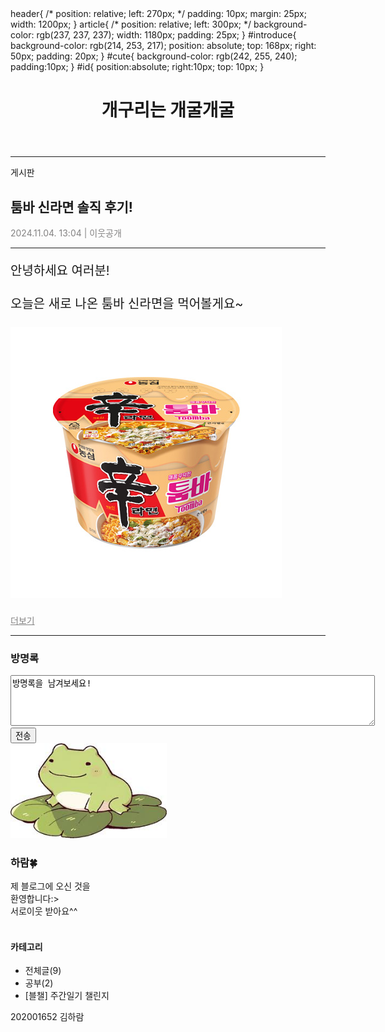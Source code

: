 <!DOCTYPE html>
<html lang="en">
<head>
        <meta charset="UTF-8">
        <meta name="viewport" content="width=device-width, initial-scale=1.0">
        <title>Document</title>
        header{
/*             position: relative;
            left: 270px; */
            padding: 10px;
            margin: 25px;
            width: 1200px;
        }
        article{
/*             position: relative;
            left: 300px; */
            background-color: rgb(237, 237, 237);
            width: 1180px;
            padding: 25px;
        }
        #introduce{
            background-color: rgb(214, 253, 217);
            position: absolute;
            top: 168px;
            right: 50px;
            padding: 20px;
        }
        #cute{
            background-color: rgb(242, 255, 240);
            padding:10px;
        }
        #id{
            position:absolute;
            right:10px;
            top: 10px;
        }
    </style>
</head>
<body>
    <header><h1>개구리는 개굴개굴</h1></header>
    <hr>
    <article>
        게시판
        <h2>툼바 신라면 솔직 후기!</h2>
        <p style="color: rgb(131, 130, 130);">2024.11.04. 13:04 | 이웃공개</p>
        <hr>
        <p style="font-size:20px">
            안녕하세요 여러분!<br><br>
            오늘은 새로 나온 툼바 신라면을 먹어볼게요~ <br><br>
            <img src="shin.jpg" alt="">
        </p>
        <p style="color: rgb(131, 130, 130); text-decoration-line: underline;">
            더보기
        </p>
    </article>
    <article>
        <hr>
        <h3>방명록</h3>
        <textarea cols="70" rows="5">방명록을 남겨보세요!</textarea>
        <input type="submit" value="전송">
    </article>
    <aside id="introduce">
        <img src="frog.jpg" width="250px" alt="">
        <h3>하람🍀</h3>
        <div id="cute">
            제 블로그에 오신 것을 <br>환영합니다:>
            <br>서로이웃 받아요^^
        </div>
        <br>
        <div id="cute">
            <h4>카테고리</h4>
            <ul>
                <li>전체글(9)</li>
                <li>공부(2)</li>
                <li>[블챌] 주간일기 챌린지</li>
            </ul>
        </div>
    </aside>
    <div id="id">202001652 김하람</div>
</body>
</html>
